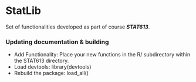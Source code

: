 # StatLib

Set of functionalities developed as part of course ***STAT613***.


### Updating documentation & building
- Add Functionality: Place your new functions in the R/ subdirectory within the STAT613 directory.
- Load devtools: library(devtools)
- Rebuild the package: load\_all()



